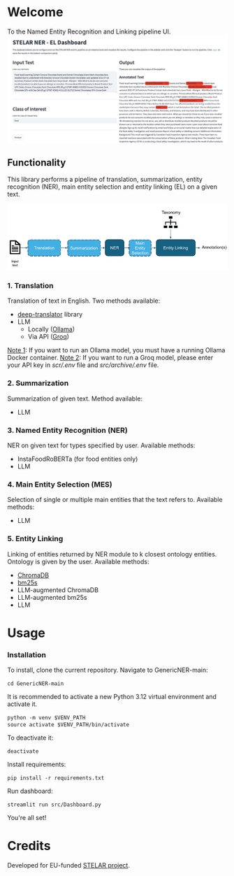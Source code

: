 # Welcome

To the Named Entity Recognition and Linking pipeline UI.
![Screenshot of a comment on a GitHub issue showing an image, added in the Markdown, of an Octocat smiling and raising a tentacle.](Figures/dashboard.png)


## Functionality

This library performs a pipeline of translation, summarization, entity recognition (NER), main entity selection and entity linking (EL) on a given text.

![Screenshot of a comment on a GitHub issue showing an image, added in the Markdown, of an Octocat smiling and raising a tentacle.](Figures/pipeline.png)


### 1. Translation

Translation of text in English. Two methods available:
* [deep-translator](https://github.com/nidhaloff/deep-translator) library
*  LLM
    * Locally ([Ollama](https://github.com/ollama/ollama))
    * Via API ([Groq](groq.com))  

  <ins>Note 1</ins>: If you want to run an Ollama model, you must have a running Ollama Docker container.
  <ins>Note 2</ins>: If you want to run a Groq model, please enter your API key in _scr/.env_ file and _src/archive/.env_ file.

### 2. Summarization

Summarization of given text. Method available:
*  LLM

### 3. Named Entity Recognition (NER)

NER on given text for types specified by user. Available methods:
* InstaFoodRoBERTa (for food entities only)
* LLM

### 4. Main Entity Selection (MES)

Selection of single or multiple main entities that the text refers to. Available methods:
* LLM

### 5. Entity Linking

Linking of entities returned by NER module to k closest ontology entities. Ontology is given by the user. Available methods:
* [ChromaDB](https://www.trychroma.com/)
* [bm25s](https://bm25s.github.io/)
* LLM-augmented ChromaDB
* LLM-augmented bm25s
* LLM 

# Usage

### Installation

To install, clone the current repository. Navigate to GenericNER-main:

```
cd GenericNER-main
```

It is recommended to activate a new Python 3.12 virtual environment and activate it. 

```
python -m venv $VENV_PATH
source activate $VENV_PATH/bin/activate
```

To deactivate it:
```
deactivate
```

Install requirements:

```
pip install -r requirements.txt
```

Run dashboard:

```
streamlit run src/Dashboard.py
```

You're all set!

# Credits

Developed for EU-funded [STELAR project](https://stelar-project.eu/).
